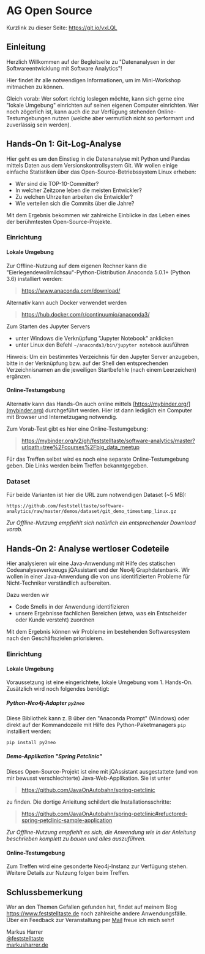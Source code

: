 # AG Open Source
Kurzlink zu dieser Seite: https://git.io/vxLQL  

## Einleitung

Herzlich Willkommen auf der Begleitseite zu "Datenanalysen in der Softwareentwicklung mit Software Analytics"!

Hier findet ihr alle notwendigen Informationen, um im Mini-Workshop mitmachen zu können.

Gleich vorab: Wer sofort richtig loslegen möchte, kann sich gerne eine "lokale Umgebung" einrichten auf seinen eigenen Computer einrichten. Wer noch zögerlich ist, kann auch die zur Verfügung stehenden Online-Testumgebungen nutzen (welche aber vermutlich nicht so performant und zuverlässig sein werden).

## Hands-On 1: Git-Log-Analyse

Hier geht es um den Einstieg in die Datenanalyse mit Python und Pandas mittels Daten aus dem Versionskontrollsystem Git. Wir wollen einige einfache Statistiken über das Open-Source-Betriebssystem Linux erheben:

* Wer sind die TOP-10-Committer?
* In welcher Zeitzone leben die meisten Entwickler?
* Zu welchen Uhrzeiten arbeiten die Entwickler?
* Wie verteilen sich die Commits über die Jahre?

Mit dem Ergebnis bekommen wir zahlreiche Einblicke in das Leben eines der berühmtesten Open-Source-Projekte.

### Einrichtung
#### Lokale Umgebung

Zur Offline-Nutzung auf dem eigenen Rechner kann die "Eierlegendewollmilchsau"-Python-Distribution Anaconda 5.0.1+ (Python 3.6) installiert werden:

> https://www.anaconda.com/download/

Alternativ kann auch Docker verwendet werden

> https://hub.docker.com/r/continuumio/anaconda3/


Zum Starten des Jupyter Servers
* unter Windows die Verknüpfung "Jupyter Notebook" anklicken
* unter Linux den Befehl `~/anaconda3/bin/jupyter notebook` ausführen

Hinweis: Um ein bestimmtes Verzeichnis für den Jupyter Server anzugeben, bitte in der Verknüpfung bzw. auf der Shell den entsprechenden Verzeichnisnamen an die jeweiligen Startbefehle (nach einem Leerzeichen) ergänzen.


#### Online-Testumgebung

Alternativ kann das Hands-On auch online mittels [https://mybinder.org/](mybinder.org) durchgeführt werden. Hier ist dann lediglich ein Computer mit Browser und Internetzugang notwendig.

Zum Vorab-Test gibt es hier eine Online-Testumgebung:

> https://mybinder.org/v2/gh/feststelltaste/software-analytics/master?urlpath=tree%2Fcourses%2Fbig_data_meetup

Für das Treffen selbst wird es noch eine separate Online-Testumgebung geben. Die Links werden beim Treffen bekanntgegeben.


### Dataset

Für beide Varianten ist hier die URL zum notwendigen Dataset (~5 MB):

```
https://github.com/feststelltaste/software-analytics/raw/master/demos/dataset/git_demo_timestamp_linux.gz
```

_Zur Offline-Nutzung empfiehlt sich natürlich ein entsprechender Download vorab._

## Hands-On 2: Analyse wertloser Codeteile

Hier analysieren wir eine Java-Anwendung mit Hilfe des statischen Codeanalysewerkzeugs jQAssistant und der Neo4j Graphdatenbank. Wir wollen in einer Java-Anwendung die von uns identifizierten Probleme für Nicht-Techniker verständlich aufbereiten. 

Dazu werden wir
* Code Smells in der Anwendung identifizieren
* unsere Ergebnisse fachlichen Bereichen (etwa, was ein Entscheider oder Kunde versteht) zuordnen

Mit dem Ergebnis können wir Probleme im bestehenden Softwaresystem nach den Geschäftszielen priorisieren.

### Einrichtung
#### Lokale Umgebung

Voraussetzung ist eine eingerichtete, lokale Umgebung vom 1. Hands-On. Zusätzlich wird noch folgendes benötigt:

##### Python-Neo4j-Adapter `py2neo`
Diese Bibliothek kann z. B über den "Anaconda Prompt" (Windows) oder direkt auf der Kommandozeile mit Hilfe des Python-Paketmanagers `pip` installiert werden:

```
pip install py2neo
```

##### Demo-Applikation "Spring Petclinic"
Dieses Open-Source-Projekt ist eine mit jQAssistant ausgestattete (und von mir bewusst verschlechterte) Java-Web-Applikation. Sie ist unter

> https://github.com/JavaOnAutobahn/spring-petclinic

zu finden. Die dortige Anleitung schildert die Installationsschritte:

> https://github.com/JavaOnAutobahn/spring-petclinic#refuctored-spring-petclinic-sample-application

_Zur Offline-Nutzung empfiehlt es sich, die Anwendung wie in der Anleitung beschrieben komplett zu bauen und alles auszuführen._

#### Online-Testumgebung

Zum Treffen wird eine gesonderte Neo4j-Instanz zur Verfügung stehen. Weitere Details zur Nutzung folgen beim Treffen.


## Schlussbemerkung

Wer an den Themen Gefallen gefunden hat, findet auf meinem Blog https://www.feststelltaste.de noch zahlreiche andere Anwendungsfälle. Über ein Feedback zur Veranstaltung per [Mail](mailto:meetup@markusharrer.de) freue ich mich sehr!  

  
Markus Harrer  
[@feststelltaste](https://www.twitter.com/feststelltaste)  
[markusharrer.de](http://www.markusharrer.de) 
